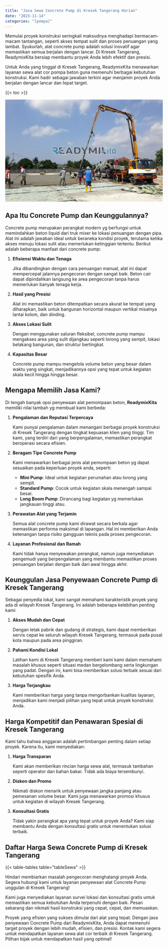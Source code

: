 ```yaml
---
title: "Jasa Sewa Concrete Pump di Kresek Tangerang Harian"
date: "2023-11-14"
categories: "[pompa]"
---
```


Memulai proyek konstruksi seringkali maksudnya menghadapi bermacam-macam tantangan, seperti akses tempat sulit dan proses penuangan yang lambat. Syukurlah, alat concrete pump adalah solusi inovatif agar memastikan semua berjalan dengan lancar. Di Kresek Tangerang, ReadymixKita bersiap membantu proyek Anda lebih efektif dan presisi.

Untuk Anda yang tinggal di Kresek Tangerang, ReadymixKita menawarkan layanan sewa alat cor pompa beton guna memenuhi berbagai kebutuhan konstruksi. Kami hadir sebagai jawaban terkini agar menjamin proyek Anda berjalan dengan lancar dan tepat target.

{{< toc >}}

![Jasa Sewa Concrete Pump di Kresek Tangerang Harian](/images/pompa/sewa-pompa-12.jpg)

## Apa Itu Concrete Pump dan Keunggulannya?

Concrete pump merupakan perangkat modern yg berfungsi untuk memindahkan beton liquid dari truk mixer ke lokasi penuangan dengan pipa. Alat ini adalah jawaban ideal untuk beraneka kondisi proyek, terutama ketika akses menuju lokasi sulit atau memerlukan ketinggian tertentu. Berikut adalah beberapa manfaat dari concrete pump:

1. **Efisiensi Waktu dan Tenaga**

   Jika dibandingkan dengan cara penuangan manual, alat ini dapat mempercepat jalannya pengecoran dengan sangat baik. Beton cair dapat dipindahkan langsung ke area pengecoran tanpa harus memerlukan banyak tenaga kerja.

2. **Hasil yang Presisi**

   Alat ini memastikan beton ditempatkan secara akurat ke tempat yang diharapkan, baik untuk bangunan horizontal maupun vertikal misalnya lantai kolom, dan dinding.

3. **Akses Lokasi Sulit**

   Dengan menggunakan saluran fleksibel, concrete pump mampu mengakses area yang sulit dijangkau seperti lorong yang sempit, lokasi belakang bangunan, dan struktur bertingkat.

4. **Kapasitas Besar**

   Concrete pump mampu mengelola volume beton yang besar dalam waktu yang singkat, menjadikannya opsi yang tepat untuk kegiatan skala kecil hingga hingga besar.

## Mengapa Memilih Jasa Kami?

Di tengah banyak opsi penyewaan alat pemompaan beton, **ReadymixKita** memiliki nilai tambah yg membuat kami berbeda:

1. **Pengalaman dan Reputasi Terpercaya**

   Kami punyai pengalaman dalam menangani berbagai proyek konstruksi di Kresek Tangerang dengan tingkat kepuasan klien yang tinggi. Tim kami, yang terdiri dari yang berpengalaman, memastikan perangkat beroperasi secara efisien.

2. **Beragam Tipe Concrete Pump**

   Kami menawarkan berbagai jenis alat pemompaan beton yg dapat sesuaikan pada keperluan proyek anda, seperti:
   - **Mini Pump**: Ideal untuk kegiatan perumahan atau lorong yang sempit.
   - **Standard Pump**: Cocok untuk kegiatan skala menengah sampai besar.
   - **Long Boom Pump**: Dirancang bagi kegiatan yg memerlukan jangkauan tinggi atau.

3. **Perawatan Alat yang Terjamin**

   Semua alat concrete pump kami dirawat secara berkala agar memastikan performa maksimal di lapangan. Hal ini memberikan Anda ketenangan tanpa risiko gangguan teknis pada proses pengecoran.

4. **Layanan Profesional dan Ramah**

   Kami tidak hanya menyewakan perangkat, namun juga menyediakan pengemudi yang berpengalaman yang membantu memastikan proses penuangan berjalan dengan baik dari awal hingga akhir.

## Keunggulan Jasa Penyewaan Concrete Pump di Kresek Tangerang

Sebagai penyedia lokal, kami sangat memahami karakteristik proyek yang ada di wilayah Kresek Tangerang. Ini adalah beberapa kelebihan penting kami:

1. **Akses Mudah dan Cepat**

   Dengan letak pabrik dan gudang di strategis, kami dapat memberikan servis cepat ke seluruh wilayah Kresek Tangerang, termasuk pada pusat kota maupun pada area pinggiran.

2. **Pahami Kondisi Lokal**

   Latihan kami di Kresek Tangerang memberi kami kami dalam memahami masalah khusus seperti situasi medan bergelombang serta lingkungan yang padat. Dengan ini, kami bisa memberikan solusi terbaik sesuai dari kebutuhan spesifik Anda.

3. **Harga Terjangkau**

   Kami memberikan harga yang tanpa mengorbankan kualitas layanan, menjadikan kami menjadi pilihan yang tepat untuk proyek konstruksi Anda.

## Harga Kompetitif dan Penawaran Spesial di Kresek Tangerang

Kami tahu bahwa anggaran adalah pertimbangan penting dalam setiap proyek. Karena itu, kami menyediakan:

1. **Harga Transparan**

   Kami akan memberikan rincian harga sewa alat, termasuk tambahan seperti operator dan bahan bakar. Tidak ada biaya tersembunyi.

2. **Diskon dan Promo**

   Nikmati diskon menarik untuk penyewaan jangka panjang atau pemesanan volume besar. Kami juga menawarkan promosi khusus untuk kegiatan di wilayah Kresek Tangerang.

3. **Konsultasi Gratis**

   Tidak yakin perangkat apa yang tepat untuk proyek Anda? Kami siap membantu Anda dengan konsultasi gratis untuk menentukan solusi terbaik.

## Daftar Harga Sewa Concrete Pump di Kresek Tangerang

{{< table-tables table="tableSewa" >}}

Hindari membiarkan masalah pengecoran menghalangi proyek Anda. Segera hubungi kami untuk layanan penyewaan alat Concrete Pump unggulan di Kresek Tangerang!

Kami juga menyediakan layanan survei lokasi dan konsultasi gratis untuk memastikan semua kebutuhan Anda terpenuhi dengan baik. Pesan sekarang dan nikmati hasil konstruksi yang cepat, cepat, dan memuaskan.

Proyek yang efisien yang sukses dimulai dari alat yang tepat. Dengan jasa penyewaan Concrete Pump dari ReadymixKita, Anda dapat memenuhi target proyek dengan lebih mudah, efisien, dan presisi. Kontak kami segera untuk mendapatkan layanan sewa alat cor terbaik di Kresek Tangerang. Pilihan bijak untuk mendapatkan hasil yang optimal!